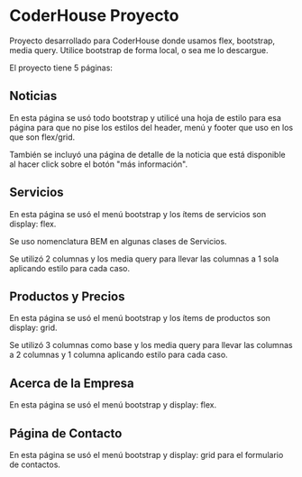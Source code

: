 # CoderHouse Proyecto

Proyecto desarrollado para CoderHouse donde usamos flex, bootstrap, media query.
Utilice bootstrap de forma local, o sea me lo descargue.

El proyecto tiene 5 páginas:

## Noticias

En esta página se usó todo bootstrap y utilicé una hoja de estilo para esa página para que no pise los estilos del header, menú y footer que uso en los que son flex/grid.

También se incluyó una página de detalle de la noticia que está disponible al hacer click sobre el botón "más información".

## Servicios

En esta página se usó el menú bootstrap y los ítems de servicios son display: flex.

Se uso nomenclatura BEM en algunas clases de Servicios.

Se utilizó 2 columnas y los media query para llevar las columnas a 1 sola aplicando estilo para cada caso.

## Productos y Precios

En esta página se usó el menú bootstrap y los ítems de productos son display: grid.

Se utilizó 3 columnas como base y los media query para llevar las columnas a 2 columnas y 1 columna aplicando estilo para cada caso.

## Acerca de la Empresa

En esta página se usó el menú bootstrap y display: flex.

## Página de Contacto

En esta página se usó el menú bootstrap y display: grid para el formulario de contactos.
